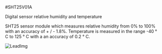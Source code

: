 <!--- Created:2017-01-02T13:57:00.836494: ---> 
<!--- Author:Mlab: ---> 
<!--- AuthorEmail:email@mlab.cz: ---> 
<!--- Tags:None: ---> 
<!--- Ust:None: ---> 
<!--- Name:SHT25V01A: --->
#SHT25V01A 
<!--- LongName --->
Digital sensor relative humidity and temperature
<!--- ELongName ---> 

<!--- Lead --->
SHT25 sensor module which measures relative humidity from 0% to 100% with an accuracy of + / - 1.8%. Temperature is measured in the range -40 ° C to 125 ° C with a  an accuracy of 0.2 ° C.
<!--- ELead ---> 

![LeadImg](DOC/SRC/img//home/roman/repos/test-mlab-repos/Modules/Sensors/SHT25V01A/DOC/SRC/img//SHT25V01A_Top_Big.jpg) 


​
​
<!--- Description --->
<!--- EDescription --->
<!--- Content --->
<!--- EContent --->
            